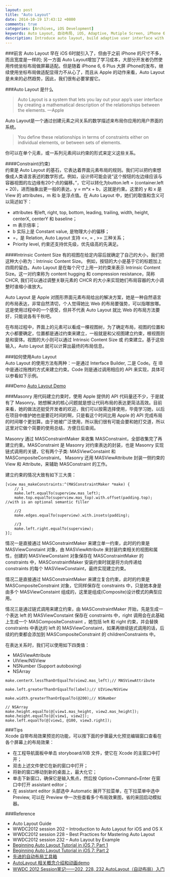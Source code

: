 ```yaml
---
layout: post
title: "Auto Layout"
date: 2014-10-19 17:43:12 +0800
comments: true
categories: [Archives, iOS Development]
keywords: Auto Layout, 自动布局, iOS, Adaptive, Mutiple Screen, iPhone 6, iPhone 6 Plus
description: Introduce auto layout, build adaptive user interface with auto layout 
---
```


###前言 
Auto Layout 早在 iOS 6时就引入了，但由于之前 iPhone 的尺寸不多，而且宽度是一样的; 另一方面 Auto Layout增加了学习成本，大部分开发者仍然使用传统坐标布局做屏幕适配。但是随着 iPhone 6, 6 Plus 大屏 iPhone的发布，继续使用坐标布局做适配显得力不从心了，而且从 Apple 的动作来看，Auto Layout是未来的必然趋势，因此，我们很有必要掌握它。  

###Auto Layout 是什么   
> Auto Layout is a system that lets you lay out your app’s user interface by creating a mathematical description of the relationships between the elements. —Apple  

Auto Layout是一个通过创建元素之间关系的数学描述来布局你应用的用户界面的系统。

> You define these relationships in terms of constraints either on individual elements, or between sets of elements.  

你可以在单个元素，或一系列元素间以约束的形式来定义这些关系。

####Constraint(约束)  
约束是 Auto Layout 的基石，它表达着界面元素布局的规则。我们可以把约束想像成人类语言表述的数学形式。例如，设计师可能会说“这个按钮的左边缘应该与容器视图的左边缘有20个点的偏移。”，它可以转化为button.left = (container.left + 20)，进而抽象出更一般的表达，y = m*x + b，这就是约束。这里的 y 和 x 是 View 的 attributes，m 和 b 是浮点值。在 Auto Layout 中，她们的取值和含义可以简述如下：  

  * attributes 有left, right, top, bottom, leading, trailing, width, height, centerX, centerY 和 baseline；
  * m 表示倍率；   
  * b 实际上是 Constant value, 是物理大小的偏移；  
  * =，是 Relation, Auto Layout 支持 <=, = , >= 三种关系；  
  * Priority level, 约束还支持优先级，优先级高的先满足。  

####Intrinsic Content Size
有的视图在给定内容后就确定了自己的大小，我们把这种大小称为：Intrinsic Content Size。 例如，按钮的大小是基于它的标题加上四周的留白。Auto Layout 是在每个尺寸上用一对约束来表示 Intrinsic Content Size。这一对约束称为 content hugging 和 compression resistance，简称 CHCR, 我们可以通过调整关联元素的 CHCR 的大小来实现她们布局容器的大小调整时谁缩小谁放大。   

Auto Layout 是 Apple 对图形界面元素布局给出的解决方案，她是一种自然语言的布局表达，非常自然清切，个人觉得她比 Web 的布局要强势，可以指哪放哪。这是使用过程中的一个感受，但并不代表 Auto Layout 就比 Web 的布局方法要好，只能说各有千秋吧。  

在布局过程中，界面上的元素可以看成一棵视图树，为了确定布局，视图的位置和大小都要确定，位置都是通过约束来建立，一般就是和父视图建立约束，根视图则是和窗体。视图的大小则可以通过 Intrinsic Content Size 或 约束建立。基于这些输入，Auto Layout 就可以计算出最终的布局信息。  
<!--more-->
###如何使用Auto Layout   
Auto Layout 的使用方法有两种：一是通过 Interface Builder, 二是 Code。在 IB 中是通过拖拽的方式来建立约束。Code 则是通过调用相应的 API 来实现，具体可以参看如下示例。

###Demo
[Auto Layout Demo](https://github.com/DamianSheldon/AutoLayout)  

###Masonry
用代码建立约束时，使用 Apple 提供的 API 代码量还不少，于是就有了 Masonry。她想解决的核心问题就是想让代码布局的表达更简洁高效。目前来看，她的做法还挺受开发者的欢迎，我们可以按需选择使用，毕竟学习她，以后在项目中维护她也是要花时间的啊，只是看这个时间比用 Apple 的 API 完成布局的时间哪个更划算。由于她被广泛使用，所以我们很有可能会要和她打交道，所以这里对它做个简要的使用总结，方便日后查阅。  

Masonry 通过 MASConstraintMaker 来收集 MASConstraint，全部收集完了再建立约束。MASConstraint 是 Masonry 对约束表达的封装，也是 Masonry 实现链式调用的关键，它有两个子类: MASViewConstaint 和 MASCompositeConstraint。 Masonry 还用 MASViewAttribute 封装一侧约束的 View 和 Attribute，来辅助 MASConstraint 的工作。  

建立约束的情况大致有如下三大类：

```
[view mas_makeConstraints:^(MASConstraintMaker *make) {
    // 1
    make.left.equalTo(superview.mas_left);
    make.top.equalTo(superview.mas_top).with.offset(padding.top); //with is an optional semantic filler
    
    //2
    make.edges.equalTo(superview).with.insets(padding);
    
    //3
    make.left.right.equalTo(superview);
}];
```

情况一是直接通过 MASConstraintMaker 来建立单一约束，此时的约束是 MASViewConstaint 对象，由 MASViewAttribute 来封装约束相关的视图和属性，创建的 MASViewConstaint 对象保存在 MASConstraintMaker 的 constraints 中，MASConstraintMaker 安装约束时就是将方向传递给 constraints 的每个 MASViewConstaint，最终实现建立约束。   

情况二是直接通过 MASConstraintMaker 来建立复合约束，此时的约束是 MASCompositeConstraint 对象，它同样保存在 constraints 中，只是她本身是由多个 MASViewConstaint 组成的，这里是组成(Composite)设计模式的典型应用。

情况三是通过链式调用来建立约束，由 MASConstraintMaker 开始，先是生成一个表达 left 的 MASViewConstaint 保存在 constraints 中，right 调用会在此基础上生成一个 MASCompositeConstraint ，她包括 left 和 right 约束，并会替换 constraints 中表达的 left 的 MASViewConstaint，如果再继续链式调用的话，后续的约束都会添加到 MASCompositeConstraint 的 childrenConstraints 中。  

在表达关系时，我们可以使用如下四类值：  

* MASViewAttribute
* UIView/NSView
* NSNumber (Support autoboxing) 
* NSArray

```
make.centerX.lessThanOrEqualTo(view2.mas_left);// MASViewAttribute
    
make.left.greaterThanOrEqualTo(label);// UIView/NSView

make.width.greaterThanOrEqualTo(@200);// NSNumber

// NSArray
make.height.equalTo(@[view1.mas_height, view2.mas_height]);
make.height.equalTo(@[view1, view2]);
make.left.equalTo(@[view1, @100, view3.right]);
```

###Tips  
Xcode 自带布局效果预览的功能，可以按下面的步骤最大化预览编辑窗口查看在各个屏幕上的布局效果： 

  * 在工程导航面板中单击 storyboard/XIB 文件，使它在 Xcode 的主窗口中打开；  
  * 双击上述文件使它在新的窗口中打开；   
  * 将新的窗口移动到新的桌面上，最大化它；   
  * 单击下新窗口，确保它是输入焦点，然后按 Option+Command+Enter 在窗口中打开 assistant editor；    
  * 在 assistant editor 头部选中 Automatic 展开下拉菜单，在下拉菜单中选中 Preview, 可以在 Preview 中一次些查看多个布局效果图，省的来回启动模拟器。  

###Reference  

* Auto Layout Guide  
* WWDC2012 session 202 – Introduction to Auto Layout for iOS and OS X  
* WWDC2012 session 228 – Best Practices for Mastering Auto Layout  
* WWDC2012 session 232 – Auto Layout by Example  
* [Beginning Auto Layout Tutorial in iOS 7: Part 1](http://www.raywenderlich.com/50317/beginning-auto-layout-tutorial-in-ios-7-part-1)   
* [Beginning Auto Layout Tutorial in iOS 7: Part 2](http://www.raywenderlich.com/50319/beginning-auto-layout-tutorial-in-ios-7-part-2)    
* [先进的自动布局工具箱](http://objccn.io/issue-3-5/)    
* [AutoLayout 相关概念介绍和动画demo](http://studentdeng.github.io/blog/2014/06/13/auto-layout/)    
* [WWDC 2012 Session笔记——202, 228, 232 AutoLayout（自动布局）入门](http://www.onevcat.com/2012/09/autoayout/)  


